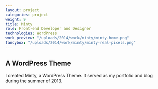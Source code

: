 ```yaml
---
layout: project
categories: project
weight: 9
title: Minty
role: Front-end Developer and Designer
technologies: WordPress
work_preview: "/uploads/2014/work/minty/minty-home.png"
fancybox: "/uploads/2014/work/minty/minty-real-pixels.png"
---
```


## A WordPress Theme

I created Minty, a WordPress Theme.  It served as my portfolio and blog during the summer of 
2013.

